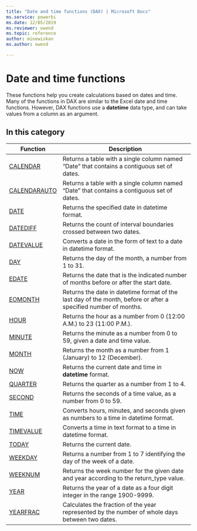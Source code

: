 ```yaml
---
title: "Date and time functions (DAX) | Microsoft Docs"
ms.service: powerbi 
ms.date: 12/05/2019
ms.reviewer: owend
ms.topic: reference
author: minewiskan
ms.author: owend

---
```

# Date and time functions

These functions help you create calculations based on dates and time. Many of the functions in DAX are similar to the Excel date and time functions. However, DAX functions use a **datetime** data type, and can take values from a column as an argument.  
  
## In this category

|Function  |Description  |
|---------|---------|
|[CALENDAR](calendar-function-dax.md)     |   Returns a table with a single column named “Date” that contains a contiguous set of dates.      |
|[CALENDARAUTO](calendarauto-function-dax.md)       |   Returns a table with a single column named “Date” that contains a contiguous set of dates.      |
|[DATE](date-function-dax.md)      |   Returns the specified date in datetime format.       |
|[DATEDIFF](datediff-function-dax.md)     |  Returns the count of interval boundaries crossed between two dates.        |
|[DATEVALUE](datevalue-function-dax.md)     |   Converts a date in the form of text to a date in datetime format.       |
|[DAY](day-function-dax.md)     |   Returns the day of the month, a number from 1 to 31.       |
|[EDATE](edate-function-dax.md)     |   Returns the date that is the indicated number of months before or after the start date.      |
|[EOMONTH](eomonth-function-dax.md)    |  Returns the date in datetime format of the last day of the month, before or after a specified number of months.       |
|[HOUR](hour-function-dax.md)     |  Returns the hour as a number from 0 (12:00 A.M.) to 23 (11:00 P.M.).       |
|[MINUTE](minute-function-dax.md)     |   Returns the minute as a number from 0 to 59, given a date and time value.        |
|[MONTH](month-function-dax.md)      |  Returns the month as a number from 1 (January) to 12 (December).        |
|[NOW](now-function-dax.md)     |  Returns the current date and time in **datetime** format.        |
|[QUARTER](quarter-function-dax.md)     |  Returns the quarter as a number from 1 to 4.       |
|[SECOND](second-function-dax.md)     |  Returns the seconds of a time value, as a number from 0 to 59.        |
|[TIME](time-function-dax.md)     |  Converts hours, minutes, and seconds given as numbers to a time in datetime format.       |
|[TIMEVALUE](timevalue-function-dax.md)     |  Converts a time in text format to a time in datetime format.       |
|[TODAY](today-function-dax.md)     |   Returns the current date.      |
|[WEEKDAY](weekday-function-dax.md)     |  Returns a number from 1 to 7 identifying the day of the week of a date.       |
|[WEEKNUM](weeknum-function-dax.md)      |  Returns the week number for the given date and year according to the return_type value.       |
|[YEAR](year-function-dax.md)     |    Returns the year of a date as a four digit integer in the range 1900-9999.     |
|[YEARFRAC](yearfrac-function-dax.md)      |    Calculates the fraction of the year represented by the number of whole days between two dates.      |
